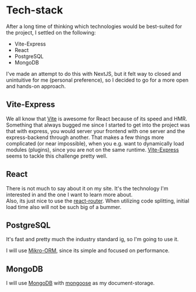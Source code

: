 # Tech-stack
After a long time of thinking which technologies would be best-suited for the project, I settled on the following:
- Vite-Express
- React
- PostgreSQL
- MongoDB

I've made an attempt to do this with NextJS, but it felt way to closed and unintuitive for me (personal preference), so
I decided to go for a more open and hands-on approach.

## Vite-Express
We all know that [Vite](https://vite.dev/) is awesome for React because of its speed and HMR.
Something that always bugged me since I started to get into the project was that with express,
you would server your frontend with one server and the express-backend through another. That makes
a few things more complicated (or near impossible), when you e.g. want to dynamically load modules (plugins), since
you are not on the same runtime. [Vite-Express](https://github.com/szymmis/vite-express) seems to tackle this challenge pretty well.

## React
There is not much to say about it on my site. It's the technology I'm interested in and the one I want to learn more about.  
Also, its just nice to use the [react-router](https://reactrouter.com/). When utilizing code splitting, initial load time also will not be such big of a bummer.

## PostgreSQL
It's fast and pretty much the industry standard ig, so I'm going to use it.

I will use [Mikro-ORM](https://mikro-orm.io/), since its simple and focused on performance.

## MongoDB
I will use [MongoDB](https://www.mongodb.com) with [mongoose](https://www.mongodb.com/developer/languages/javascript/getting-started-with-mongodb-and-mongoose/) as my document-storage.